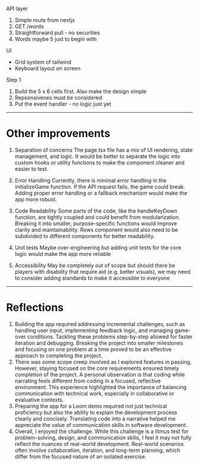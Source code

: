 API layer

1. Simple route from nextjs
2. GET /words
3. Straightforward pull - no securities
4. Words maybe 5 just to begin with


UI
- Grid system of tailwind
- Keyboard layout on screen


Step 1
1. Build the 5 x 6 cells first. Also make the design simple
2. Repsonsivenes must be considered
3. Put the event handler - no logic just yet

-----

# Other improvements
1. Separation of concerns
The page.tsx file has a mix of UI rendering, state management, and logic. It would be better to separate the logic into custom hooks or utility functions to make the component cleaner and easier to test.

2. Error Handling
Currently, there is minimal error handling in the initializeGame function. If the API request fails, the game could break. Adding proper error handling or a fallback mechanism would make the app more robust.

3. Code Readability
Some parts of the code, like the handleKeyDown function, are tightly coupled and could benefit from modularization. Breaking it into smaller, purpose-specific functions would improve clarity and maintainability. Rows component would also need to be subdivided to different components for better readability.

4. Unit tests
Maybe over-engineering but adding unit tests for the core logic would make the app more reliable 

5. Accessibility
May be completely out of scope but should there be players with disability that require aid (e.g. better visuals), we may need to consider adding standards to make it accessible to everyone

-----

# Reflections
1. Building the app required addressing incremental challenges, such as handling user input, implementing feedback logic, and managing game-over conditions. Tackling these problems step-by-step allowed for faster iteration and debugging. Breaking the project into smaller milestones and focusing on one problem at a time proved to be an effective approach to completing the project.
2. There was some scope creep involved as I explored features in passing. However, staying focused on the core requirements ensured timely completion of the project. A personal observation is that coding while narrating feels different from coding in a focused, reflective environment. This experience highlighted the importance of balancing communication with technical work, especially in collaborative or evaluative contexts.
3. Preparing the app for a Loom demo required not just technical proficiency but also the ability to explain the development process clearly and concisely. Translating code into a narrative helped me appreciate the value of communication skills in software development.
4. Overall, I enjoyed the challenge. While this challenge is a litmus test for problem-solving, design, and communication skills, I feel it may not fully reflect the nuances of real-world development. Real-world scenarios often involve collaboration, iteration, and long-term planning, which differ from the focused nature of an isolated exercise.
